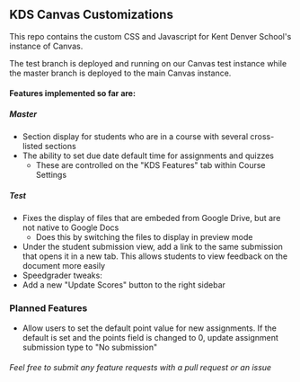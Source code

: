 ## KDS Canvas Customizations

This repo contains the custom CSS and Javascript for Kent Denver School's instance of Canvas.

The test branch is deployed and running on our Canvas test instance while the master branch is deployed to the main Canvas instance.

#### Features implemented so far are:

##### Master
- Section display for students who are in a course with several cross-listed sections
- The ability to set due date default time for assignments and quizzes
  - These are controlled on the "KDS Features" tab within Course Settings

##### Test
- Fixes the display of files that are embeded from Google Drive, but are not native to Google Docs
    - Does this by switching the files to display in preview mode
- Under the student submission view, add a link to the same submission that opens it in a new tab. This allows students to view feedback on the document more easily
- Speedgrader tweaks:
 - Add a new "Update Scores" button to the right sidebar


### Planned Features

- Allow users to set the default point value for new assignments. If the default is set and the points field is changed to 0, update assignment submission type to "No submission"

###### Feel free to submit any feature requests with a pull request or an issue
